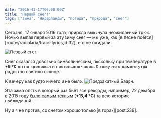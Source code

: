 ```yaml
---
date: "2016-01-17T00:00:00Z"
title: "Первый снег!"
tags: ["зима", "Нидерланды", "погода", "природа", "снег"]
---
```


Сегодня, 17 января 2016 года, природа выкинула неожиданный трюк. Ночью выпал первый за эту зиму снег — мы уже, как [в песне поётся][route:/radiolaria/track-lyrics,id:32], его не ожидали.

![](img:3.bp.blogspot.com/-WiejJZQ2SBg/VpvUFVSywXI/AAAAAAAAlHI/a4e4gUtO4Go/s1600/20160117_094217.picasaweb.jpg:a "Первый снег.")

<!--more-->

Снег оказался довольно символическим, поскольку при температуре в **+5 °C** он не пролежал и нескольких часов. К тому же с самого утра радостно светило солнце.

К вечеру как будто ничего и не было.
![](img:1.bp.blogspot.com/-BDUYTvFyolM/VpvUFRWdmlI/AAAAAAAAlHI/l-gudUsQVFk/s1600/20160116_162542.picasaweb.jpg:a "Предзакатный Баарн.")

Эта зима опять в который раз бьёт все рекорды, например, 22 декабря в 2015 году [было самым тёплым](http://nieuws.weeronline.nl/22-december-2015-winter-begint-record-warm/) (**+13,4 °C**) за всю историю наблюдений.

Ну а я не против, со снегом хорошо только [в горах][post:239].
